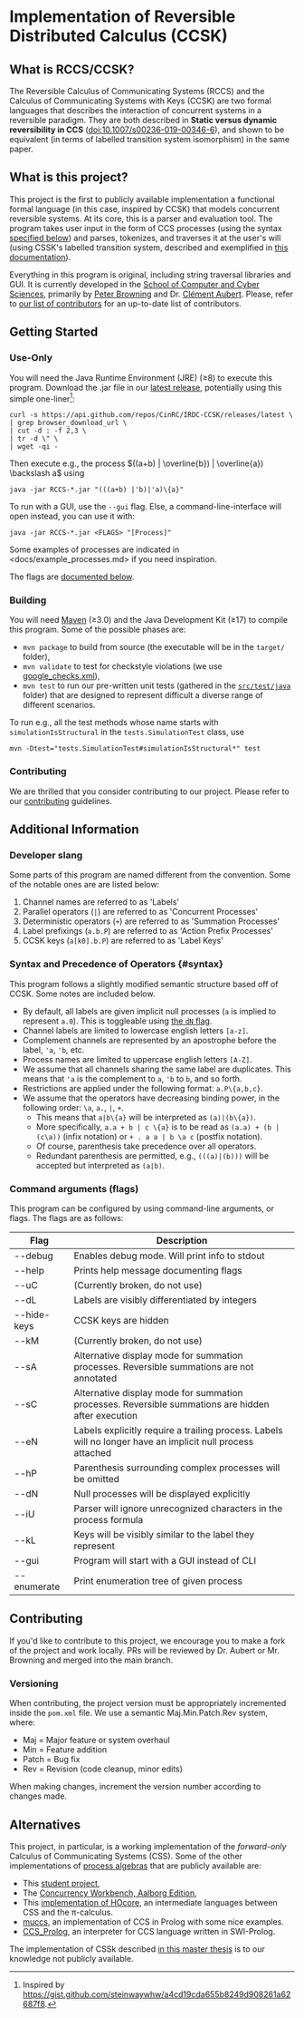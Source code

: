 # Implementation of Reversible Distributed Calculus (CCSK)

## What is RCCS/CCSK?

The Reversible Calculus of Communicating Systems (RCCS) and the Calculus of Communicating Systems with Keys (CCSK) are two formal languages that describes the interaction of concurrent systems in a reversible paradigm.
They are both described in **Static versus dynamic reversibility in CCS** ([doi:10.1007/s00236-019-00346-6](https://doi.org/10.1007/s00236-019-00346-6)), and shown to be equivalent (in terms of labelled transition system isomorphism) in the same paper.

## What is this project?

This project is the first to publicly available implementation a functional formal language (in this case, inspired by CCSK) that models concurrent reversible systems.
At its core, this is a parser and evaluation tool.
The program takes user input in the form of CCS processes (using the syntax [specified below](#syntax)) and parses, tokenizes, and traverses it at the user's will (using CSSK's labelled transition system, described and exemplified in [this documentation](docs/lts.md)).

Everything in this program is original, including string traversal libraries and GUI.
It is currently developed in the [School of Computer and Cyber Sciences](https://www.augusta.edu/ccs/), primarily by [Peter Browning](https://petech.me/) and Dr. [Clément Aubert](https://spots.augusta.edu/caubert/).
Please, refer to [our list of contributors](https://github.com/CinRC/IRDC-CCSK/graphs/contributors) for an up-to-date list of contributors.

## Getting Started

### Use-Only

You will need the Java Runtime Environment (JRE) (≥8) to execute this program.
Download the .jar file in our [latest release](https://github.com/CinRC/IRDC-CCSK/releases/latest), potentially using this simple one-liner[^1]:
[^1]: Inspired by <https://gist.github.com/steinwaywhw/a4cd19cda655b8249d908261a62687f8>.

```
curl -s https://api.github.com/repos/CinRC/IRDC-CCSK/releases/latest \
| grep browser_download_url \
| cut -d : -f 2,3 \
| tr -d \" \
| wget -qi -
```

Then execute e.g., the process $((a+b) | \overline{b}) | \overline{a}) \backslash a$ using

```
java -jar RCCS-*.jar "(((a+b) |'b)|'a)\{a}"
```

To run with a GUI, use the `--gui` flag. Else, a command-line-interface will open instead, you can use it with:

```
java -jar RCCS-*.jar <FLAGS> "[Process]"
```

Some examples of processes are indicated in <docs/example_processes.md> if you need inspiration.

The flags are [documented below](#command-arguments-flags).


### Building

You will need [Maven](https://maven.apache.org/) (≥3.0) and the Java Development Kit (≥17) to compile this program.
Some of the possible phases are:

- `mvn package` to build from source (the executable will be in the `target/` folder),
- `mvn validate` to test for checkstyle violations (we use [google_checks.xml](google_checks.xml)),
- `mvn test` to run our pre-written unit tests (gathered in the [`src/test/java`](src/test/java) folder) that are designed to represent difficult a diverse range of different scenarios.

To run e.g., all the test methods whose name starts with `simulationIsStructural` in the `tests.SimulationTest` class, use

```
mvn -Dtest="tests.SimulationTest#simulationIsStructural*" test
```

### Contributing

We are thrilled that you consider contributing to our project.
Please refer to our [contributing](.github/CONTRIBUTING.md) guidelines.

## Additional Information

### Developer slang

Some parts of this program are named different from the convention. Some of the notable ones are are listed below:

1. Channel names are referred to as 'Labels'
2. Parallel operators (`|`) are referred to as 'Concurrent Processes'
3. Deterministic operators (`+`) are referred to as 'Summation Processes'
4. Label prefixings (`a.b.P`) are referred to as 'Action Prefix Processes'
5. CCSK keys (`a[k0].b.P`) are referred to as 'Label Keys'

### Syntax and Precedence of Operators {#syntax}

This program follows a slightly modified semantic structure based off of CCSK. Some notes are included below.
- By default, all labels are given implicit null processes (`a` is implied to represent `a.0`). This is toggleable using [the `dN` flag](#command-arguments-flags).
- Channel labels are limited to lowercase english letters `[a-z]`.
- Complement channels are represented by an apostrophe before the label, `'a`, `'b`, etc.
- Process names are limited to uppercase english letters `[A-Z]`.
- We assume that all channels sharing the same label are duplicates. This means that `'a` is the complement to `a`, `'b` to `b`, and so forth.
- Restrictions are applied under the following format: `a.P\{a,b,c}`.
- We assume that the operators have decreasing binding power, in the following order: `\a`, `a.`, `|`, `+`.
  - This means that `a|b\{a}` will be interpreted as `(a)|(b\{a})`.
  - More specifically, `a.a + b | c \{a}` is to be read as `(a.a) + (b | (c\a))` (infix notation) or `+ . a a | b \a c`  (postfix notation).
  - Of course, parenthesis take precedence over all operators.
  - Redundant parenthesis are permitted, e.g., `(((a)|(b)))` will be accepted but interpreted as `(a|b)`.

### Command arguments (flags)

This program can be configured by using command-line arguments, or flags. The flags are as follows:

| **Flag**    	  | **Description**                                                                                            	 |
|-----------------|--------------------------------------------------------------------------------------------------------------|
| --debug     	  | Enables debug mode. Will print info to stdout                                                              	 |
| --help      	  | Prints help message documenting flags                                                                      	 |
| --uC        	  | (Currently broken, do not use)                                                                             	 |
| --dL        	  | Labels are visibly differentiated by integers                                                              	 |
| --hide-keys 	  | CCSK keys are hidden                                                                                       	 |
| --kM        	  | (Currently broken, do not use)                                                                             	 |
| --sA        	  | Alternative display mode for summation processes. Reversible summations are not annotated                  	 |
| --sC        	  | Alternative display mode for summation processes. Reversible summations are hidden after execution         	 |
| --eN        	  | Labels explicitly require a trailing process. Labels will no longer have an implicit null process attached 	 |
| --hP        	  | Parenthesis surrounding complex processes will be omitted                                                  	 |
| --dN        	  | Null processes will be displayed explicitly                                                                	 |
| --iU        	  | Parser will ignore unrecognized characters in the process formula                                          	 |
| --kL        	  | Keys will be visibly similar to the label they represent                                                   	 |
| --gui       	  | Program will start with a GUI instead of CLI                                                               	 |
| --enumerate  	  | Print enumeration tree of given process                                                                    	 |


## Contributing

If you'd like to contribute to this project, we encourage you to make a fork of the project and work locally. PRs will be reviewed by Dr. Aubert or Mr. Browning and merged into the main branch.

### Versioning

When contributing, the project version must be appropriately incremented inside the `pom.xml` file. We use a semantic Maj.Min.Patch.Rev system, where:
* Maj     = Major feature or system overhaul
* Min     = Feature addition
* Patch   = Bug fix 
* Rev     = Revision (code cleanup, minor edits)

When making changes, increment the version number according to changes made.



## Alternatives

This project, in particular, is a working implementation of the _forward-only_ Calculus of Communicating Systems (CSS).
Some of the other implementations of [process algebras](https://en.wikipedia.org/wiki/Process_calculus) that are publicly available are:

- This [student project](https://github.com/ComputerScience-Projects/Calculus-of-Communicating-Systems),
- The [Concurrency Workbench, Aalborg Edition](http://caal.cs.aau.dk/),
- This [implementation of HOcore](https://people.rennes.inria.fr/Alan.Schmitt/research/hocore/), an intermediate languages between CSS and the π-calculus.
- [muccs](https://github.com/andreasimonetto/muccs), an implementation of CCS in Prolog with some nice examples.
- [CCS_Prolog](https://github.com/CoffeeStraw/CCS_Prolog), an interpreter for CCS language written in SWI-Prolog.

The implementation of CSSk described [in this master thesis](https://leicester.figshare.com/articles/thesis/SimCCSK_simulation_of_the_reversible_process_calculi_CCSK/10091681) is to our knowledge not publicly available.
